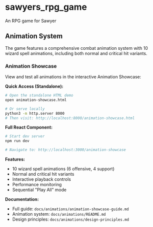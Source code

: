 # sawyers_rpg_game
An RPG game for Sawyer

## Animation System

The game features a comprehensive combat animation system with 10 wizard spell animations, including both normal and critical hit variants.

### Animation Showcase

View and test all animations in the interactive Animation Showcase:

**Quick Access (Standalone):**
```bash
# Open the standalone HTML demo
open animation-showcase.html

# Or serve locally
python3 -m http.server 8000
# Then visit: http://localhost:8000/animation-showcase.html
```

**Full React Component:**
```bash
# Start dev server
npm run dev

# Navigate to: http://localhost:3000/animation-showcase
```

**Features:**
- 10 wizard spell animations (6 offensive, 4 support)
- Normal and critical hit variants
- Interactive playback controls
- Performance monitoring
- Sequential "Play All" mode

**Documentation:**
- Full guide: `docs/animations/animation-showcase-guide.md`
- Animation system: `docs/animations/README.md`
- Design principles: `docs/animations/design-principles.md`
